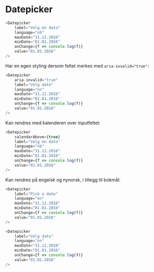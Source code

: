 # Datepicker

```js
<Datepicker
    label="Velg en dato"
    language="nb"
    maxDate="31.12.2016"
    minDate="01.01.2016"
    onChange={f => console.log(f)}
    value="01.01.2016"
/>
```

Har en egen styling dersom feltet merkes med `aria-invalid="true"`:

```js
<Datepicker
    aria-invalid="true"
    label="Velg dato"
    language="nn"
    maxDate="31.12.2016"
    minDate="01.01.2016"
    onChange={f => console.log(f)}
    value="01.01.2016"
/>
```

Kan rendres med kalenderen over inputfeltet:

```js
<Datepicker
    calendarAbove={true}
    label="Velg en dato"
    language="nb"
    maxDate="31.12.2016"
    minDate="01.01.2016"
    onChange={f => console.log(f)}
    value="01.01.2016"
/>
```


Kan rendres på engelsk og nynorsk, i tillegg til bokmål:

```js
<Datepicker
    label="Pick a date"
    language="en"
    maxDate="31.12.2016"
    minDate="01.01.2016"
    onChange={f => console.log(f)}
    value="01.01.2016"
/>
```

```js
<Datepicker
    label="Velg dato"
    language="nn"
    maxDate="31.12.2016"
    minDate="01.01.2016"
    onChange={f => console.log(f)}
    value="01.01.2016"
/>
```
